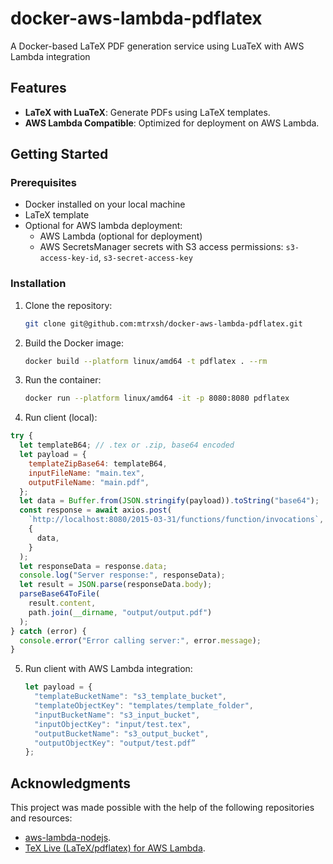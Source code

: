 # docker-aws-lambda-pdflatex
A Docker-based LaTeX PDF generation service using LuaTeX with AWS Lambda integration

## Features

- **LaTeX with LuaTeX**: Generate PDFs using LaTeX templates.
- **AWS Lambda Compatible**: Optimized for deployment on AWS Lambda.

## Getting Started
### Prerequisites

- Docker installed on your local machine
- LaTeX template
- Optional for AWS lambda deployment:
    - AWS Lambda (optional for deployment)
    - AWS SecretsManager secrets with S3 access permissions: `s3-access-key-id`, `s3-secret-access-key`

### Installation

1. Clone the repository:

   ```bash
   git clone git@github.com:mtrxsh/docker-aws-lambda-pdflatex.git
   ```

2. Build the Docker image:

   ```bash
   docker build --platform linux/amd64 -t pdflatex . --rm
   ```

3. Run the container:

   ```bash
   docker run --platform linux/amd64 -it -p 8080:8080 pdflatex
   ```

4. Run client (local):

  ```javascript
  try {
    let templateB64; // .tex or .zip, base64 encoded  
    let payload = {
      templateZipBase64: templateB64,
      inputFileName: "main.tex",
      outputFileName: "main.pdf",
    };
    let data = Buffer.from(JSON.stringify(payload)).toString("base64");
    const response = await axios.post(
      `http://localhost:8080/2015-03-31/functions/function/invocations`,
      {
        data,
      }
    );
    let responseData = response.data;
    console.log("Server response:", responseData);
    let result = JSON.parse(responseData.body);
    parseBase64ToFile(
      result.content,
      path.join(__dirname, "output/output.pdf")
    );
  } catch (error) {
    console.error("Error calling server:", error.message);
  }
  ```

5. Run client with AWS Lambda integration:
    ```javascript
    let payload = {
      "templateBucketName": "s3_template_bucket",
      "templateObjectKey": "templates/template_folder",
      "inputBucketName": "s3_input_bucket",
      "inputObjectKey": "input/test.tex",
      "outputBucketName": "s3_output_bucket",
      "outputObjectKey": "output/test.pdf”
    };
    ```

## Acknowledgments

This project was made possible with the help of the following repositories and resources:

- [aws-lambda-nodejs](https://github.com/jrichardsz/aws-lambda-nodejs).
- [TeX Live (LaTeX/pdflatex) for AWS Lambda](https://github.com/serverlesspub/latex-aws-lambda-layer).



   
